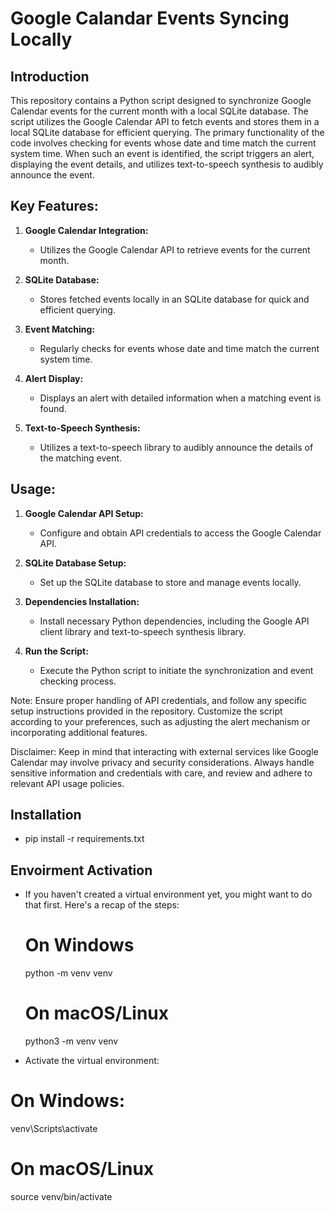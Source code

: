 # Google Calandar Events Syncing Locally

## Introduction

This repository contains a Python script designed to synchronize Google Calendar events for the current month with a local SQLite database. The script utilizes the Google Calendar API to fetch events and stores them in a local SQLite database for efficient querying. The primary functionality of the code involves checking for events whose date and time match the current system time. When such an event is identified, the script triggers an alert, displaying the event details, and utilizes text-to-speech synthesis to audibly announce the event.

## Key Features:

1. **Google Calendar Integration:**
   - Utilizes the Google Calendar API to retrieve events for the current month.

2. **SQLite Database:**
   - Stores fetched events locally in an SQLite database for quick and efficient querying.

3. **Event Matching:**
   - Regularly checks for events whose date and time match the current system time.

4. **Alert Display:**
   - Displays an alert with detailed information when a matching event is found.

5. **Text-to-Speech Synthesis:**
   - Utilizes a text-to-speech library to audibly announce the details of the matching event.

## Usage:

1. **Google Calendar API Setup:**
   - Configure and obtain API credentials to access the Google Calendar API.

2. **SQLite Database Setup:**
   - Set up the SQLite database to store and manage events locally.

3. **Dependencies Installation:**
   - Install necessary Python dependencies, including the Google API client library and text-to-speech synthesis library.

4. **Run the Script:**
   - Execute the Python script to initiate the synchronization and event checking process.

Note: Ensure proper handling of API credentials, and follow any specific setup instructions provided in the repository. Customize the script according to your preferences, such as adjusting the alert mechanism or incorporating additional features.

Disclaimer: Keep in mind that interacting with external services like Google Calendar may involve privacy and security considerations. Always handle sensitive information and credentials with care, and review and adhere to relevant API usage policies.

## Installation
- pip install -r requirements.txt

## Envoirment Activation
- If you haven't created a virtual environment yet, you might want to do that first. Here's a recap of the steps:
    # On Windows
    python -m venv venv

    # On macOS/Linux
    python3 -m venv venv

- Activate the virtual environment:
 # On Windows:
   venv\Scripts\activate
 # On macOS/Linux
   source venv/bin/activate


